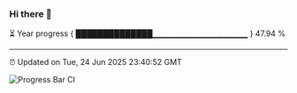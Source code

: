 ### Hi there 👋

⏳ Year progress { ██████████████▁▁▁▁▁▁▁▁▁▁▁▁▁▁▁▁ } 47.94 %

---

⏰ Updated on Tue, 24 Jun 2025 23:40:52 GMT

![Progress Bar CI](https://github.com/IshwaranRudhara/GIT-ACTION/workflows/Progress%20Bar%20CI/badge.svg)

